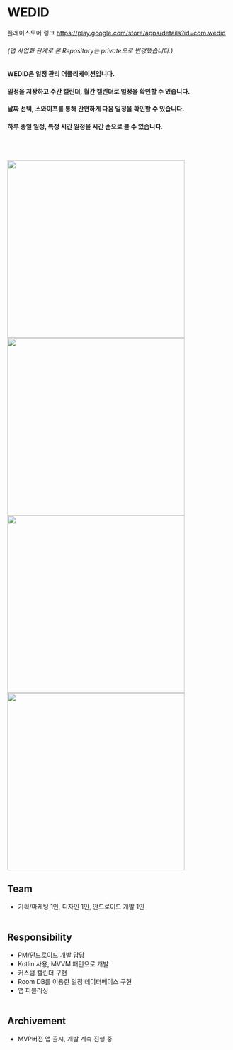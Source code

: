 # WEDID
플레이스토어 링크  https://play.google.com/store/apps/details?id=com.wedid
###### (앱 사업화 관계로 본 Repository는 private으로 변경했습니다.)

#### WEDID은 일정 관리 어플리케이션입니다.
#### 일정을 저장하고 주간 캘린더, 월간 캘린더로 일정을 확인할 수 있습니다.
#### 날짜 선택, 스와이프를 통해 간편하게 다음 일정을 확인할 수 있습니다.
#### 하루 종일 일정, 특정 시간 일정을 시간 순으로 볼 수 있습니다.
<br/><br/>


<img src="https://user-images.githubusercontent.com/76902124/168535240-e08c7c64-cda5-41dd-9ec2-0bbaea087c6c.png"  width="400"/>

<img src="https://user-images.githubusercontent.com/76902124/168535124-c26a3ed1-fbbe-4ca2-9c9e-82bb2d067ecc.png"  width="400"/>

<img src="https://user-images.githubusercontent.com/76902124/168535135-76bfe1be-6ec7-478b-be46-94e2e423014d.png"  width="400"/>

<img src="https://user-images.githubusercontent.com/76902124/168535136-54e4e6cc-d1de-4402-8a81-f3e558677ed9.png"  width="400"/>
 

## Team
- 기획/마케팅 1인, 디자인 1인, 안드로이드 개발 1인
<br/><br/>

## Responsibility

- PM/안드로이드 개발 담당
- Kotlin 사용, MVVM 패턴으로 개발
- 커스텀 캘린더 구현
- Room DB를 이용한 일정 데이터베이스 구현
- 앱 퍼블리싱
<br/><br/>

## Archivement

- MVP버전 앱 출시, 개발 계속 진행 중
<br/><br/>
